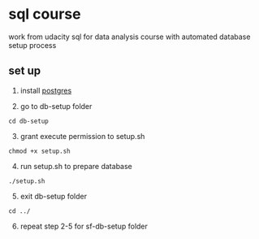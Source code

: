 # sql course

work from udacity sql for data analysis course with automated database setup process

## set up

1. install [postgres](https://www.postgresql.org/download/)

2. go to db-setup folder

```
cd db-setup
```

3. grant execute permission to setup.sh

```
chmod +x setup.sh
```

4. run setup.sh to prepare database

```
./setup.sh
```

5. exit db-setup folder

```
cd ../
```

6. repeat step 2-5 for sf-db-setup folder
